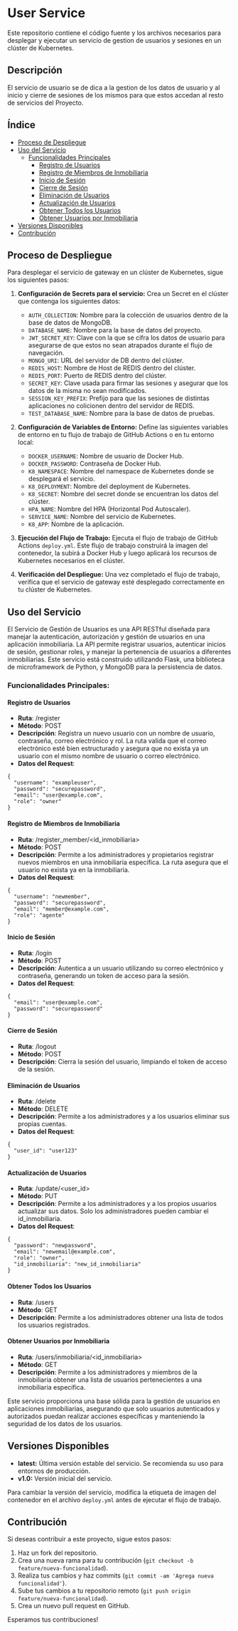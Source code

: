 # User Service

Este repositorio contiene el código fuente y los archivos necesarios para desplegar y ejecutar un servicio de gestion de usuarios y sesiones en un clúster de Kubernetes.

## Descripción

El servicio de usuario se de dica a la gestion de los datos de usuario y al inicio y cierre de sesiones de los mismos para que estos accedan al resto de servicios del Proyecto.

## Índice

- [Proceso de Despliegue](#proceso-de-despliegue)
- [Uso del Servicio](#uso-del-servicio)
  - [Funcionalidades Principales](#funcionalidades-principales)
    - [Registro de Usuarios](#registro-de-usuarios)
    - [Registro de Miembros de Inmobiliaria](#registro-de-miembros-de-inmobiliaria)
    - [Inicio de Sesión](#inicio-de-sesión)
    - [Cierre de Sesión](#cierre-de-sesión)
    - [Eliminación de Usuarios](#eliminación-de-usuarios)
    - [Actualización de Usuarios](#actualización-de-usuarios)
    - [Obtener Todos los Usuarios](#obtener-todos-los-usuarios)
    - [Obtener Usuarios por Inmobiliaria](#obtener-usuarios-por-inmobiliaria)
- [Versiones Disponibles](#versiones-disponibles)
- [Contribución](#contribución)

## Proceso de Despliegue

Para desplegar el servicio de gateway en un clúster de Kubernetes, sigue los siguientes pasos:

1. **Configuración de Secrets para el servicio:** Crea un Secret en el clúster que contenga los siguientes datos:
   - `AUTH_COLLECTION`: Nombre para la colección de usuarios dentro de la base de datos de MongoDB.
   - `DATABASE_NAME`: Nombre para la base de datos del proyecto.
   - `JWT_SECRET_KEY`: Clave con la que se cifra los datos de usuario para asegurarse de que estos no sean atrapados durante el flujo de navegación.
   - `MONGO_URI`: URL del servidor de DB dentro del clúster.
   - `REDIS_HOST`: Nombre de Host de REDIS dentro del clúster.
   - `REDIS_PORT`: Puerto de REDIS dentro del clúster.
   - `SECRET_KEY`: Clave usada para firmar las sesiones y asegurar que los datos de la misma no sean modificados.
   - `SESSION_KEY_PREFIX`: Prefijo para que las sesiones de distintas aplicaciones no colicionen dentro del servidor de REDIS.
   - `TEST_DATABASE_NAME`: Nombre para la base de datos de pruebas.

2. **Configuración de Variables de Entorno:** Define las siguientes variables de entorno en tu flujo de trabajo de GitHub Actions o en tu entorno local:
   - `DOCKER_USERNAME`: Nombre de usuario de Docker Hub.
   - `DOCKER_PASSWORD`: Contraseña de Docker Hub.
   - `K8_NAMESPACE`: Nombre del namespace de Kubernetes donde se desplegará el servicio.
   - `K8_DEPLOYMENT`: Nombre del deployment de Kubernetes.
   - `K8_SECRET`: Nombre del secret donde se encuentran los datos del clúster.
   - `HPA_NAME`: Nombre del HPA (Horizontal Pod Autoscaler).
   - `SERVICE_NAME`: Nombre del servicio de Kubernetes.
   - `K8_APP`: Nombre de la aplicación.

3. **Ejecución del Flujo de Trabajo:** Ejecuta el flujo de trabajo de GitHub Actions `deploy.yml`. Este flujo de trabajo construirá la imagen del contenedor, la subirá a Docker Hub y luego aplicará los recursos de Kubernetes necesarios en el clúster.

4. **Verificación del Despliegue:** Una vez completado el flujo de trabajo, verifica que el servicio de gateway esté desplegado correctamente en tu clúster de Kubernetes.

## Uso del Servicio

El Servicio de Gestión de Usuarios es una API RESTful diseñada para manejar la autenticación, autorización y gestión de usuarios en una aplicación inmobiliaria. La API permite registrar usuarios, autenticar inicios de sesión, gestionar roles, y manejar la pertenencia de usuarios a diferentes inmobiliarias. Este servicio está construido utilizando Flask, una biblioteca de microframework de Python, y MongoDB para la persistencia de datos.

### Funcionalidades Principales:

#### Registro de Usuarios
- **Ruta**: /register
- **Método**: POST
- **Descripción**: Registra un nuevo usuario con un nombre de usuario, contraseña, correo electrónico y rol. La ruta valida que el correo electrónico esté bien estructurado y asegura que no exista ya un usuario con el mismo nombre de usuario o correo electrónico.
- **Datos del Request**:
```
{
  "username": "exampleuser",
  "password": "securepassword",
  "email": "user@example.com",
  "role": "owner"
}
```

#### Registro de Miembros de Inmobiliaria
- **Ruta**: /register_member/<id_inmobiliaria>
- **Método**: POST
- **Descripción**: Permite a los administradores y propietarios registrar nuevos miembros en una inmobiliaria específica. La ruta asegura que el usuario no exista ya en la inmobiliaria.
- **Datos del Request**:
```
{
  "username": "newmember",
  "password": "securepassword",
  "email": "member@example.com",
  "role": "agente"
}
```

#### Inicio de Sesión
- **Ruta**: /login
- **Método**: POST
- **Descripción**: Autentica a un usuario utilizando su correo electrónico y contraseña, generando un token de acceso para la sesión.
- **Datos del Request**:
```
{
  "email": "user@example.com",
  "password": "securepassword"
}
```

#### Cierre de Sesión
- **Ruta**: /logout
- **Método**: POST
- **Descripción**: Cierra la sesión del usuario, limpiando el token de acceso de la sesión.

#### Eliminación de Usuarios
- **Ruta**: /delete
- **Método**: DELETE
- **Descripción**: Permite a los administradores y a los usuarios eliminar sus propias cuentas.
- **Datos del Request**:
```
{
  "user_id": "user123"
}
```

#### Actualización de Usuarios
- **Ruta**: /update/<user_id>
- **Método**: PUT
- **Descripción**: Permite a los administradores y a los propios usuarios actualizar sus datos. Solo los administradores pueden cambiar el id_inmobiliaria.
- **Datos del Request**:
```
{
  "password": "newpassword",
  "email": "newemail@example.com",
  "role": "owner",
  "id_inmobiliaria": "new_id_inmobiliaria"
}
```

#### Obtener Todos los Usuarios
- **Ruta**: /users
- **Método**: GET
- **Descripción**: Permite a los administradores obtener una lista de todos los usuarios registrados.

#### Obtener Usuarios por Inmobiliaria
- **Ruta**: /users/inmobiliaria/<id_inmobiliaria>
- **Método**: GET
- **Descripción**: Permite a los administradores y miembros de la inmobiliaria obtener una lista de usuarios pertenecientes a una inmobiliaria específica.

Este servicio proporciona una base sólida para la gestión de usuarios en aplicaciones inmobiliarias, asegurando que solo usuarios autenticados y autorizados puedan realizar acciones específicas y manteniendo la seguridad de los datos de los usuarios.

## Versiones Disponibles

- **latest:** Última versión estable del servicio. Se recomienda su uso para entornos de producción.
- **v1.0:** Versión inicial del servicio.

Para cambiar la versión del servicio, modifica la etiqueta de imagen del contenedor en el archivo `deploy.yml` antes de ejecutar el flujo de trabajo.

## Contribución

Si deseas contribuir a este proyecto, sigue estos pasos:

1. Haz un fork del repositorio.
2. Crea una nueva rama para tu contribución (`git checkout -b feature/nueva-funcionalidad`).
3. Realiza tus cambios y haz commits (`git commit -am 'Agrega nueva funcionalidad'`).
4. Sube tus cambios a tu repositorio remoto (`git push origin feature/nueva-funcionalidad`).
5. Crea un nuevo pull request en GitHub.

Esperamos tus contribuciones!

